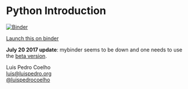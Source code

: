 # Python Introduction

[![Binder](http://mybinder.org/badge.svg)](http://mybinder.org:/repo/luispedro/talk-python-intro)

[Launch this on binder](http://beta.mybinder.org:/repo/luispedro/talk-python-intro)

**July 20 2017 update**: mybinder seems to be down and one needs to use the
[beta version](https://beta.mybinder.org).

Luis Pedro Coelho<br />
luis@luispedro.org<br />
[@luispedrocoelho](https://twitter.com/luispedrocoelho)

